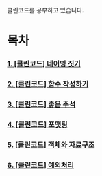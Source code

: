 클린코드를 공부하고 있습니다.

# 목차

### [1. [클린코드] 네이밍 짓기](https://github.com/hyena0608/TIL/blob/master/%ED%81%B4%EB%A6%B0%EC%BD%94%EB%93%9C/%5B%ED%81%B4%EB%A6%B0%EC%BD%94%EB%93%9C%5D_DAY1_%EB%84%A4%EC%9D%B4%EB%B0%8D_%EC%A7%93%EA%B8%B0.md)

### [2. [클린코드] 함수 작성하기](https://github.com/hyena0608/TIL/blob/master/%ED%81%B4%EB%A6%B0%EC%BD%94%EB%93%9C/%5B%ED%81%B4%EB%A6%B0%EC%BD%94%EB%93%9C%5D_DAY2_%ED%95%A8%EC%88%98_%EC%9E%91%EC%84%B1%ED%95%98%EA%B8%B0.md)

### [3. [클린코드] 좋은 주석](https://github.com/hyena0608/TIL/blob/master/%ED%81%B4%EB%A6%B0%EC%BD%94%EB%93%9C/%5B%ED%81%B4%EB%A6%B0%EC%BD%94%EB%93%9C%5D_DAY3_%EC%A3%BC%EC%84%9D.md)

### [4. [클린코드] 포맷팅](https://github.com/hyena0608/TIL/blob/master/%ED%81%B4%EB%A6%B0%EC%BD%94%EB%93%9C/%5B%ED%81%B4%EB%A6%B0%EC%BD%94%EB%93%9C%5D_DAY4_%ED%8F%AC%EB%A7%B7%ED%8C%85.md)

### [5. [클린코드] 객체와 자료구조](https://github.com/hyena0608/TIL/blob/master/%ED%81%B4%EB%A6%B0%EC%BD%94%EB%93%9C/%5B%ED%81%B4%EB%A6%B0%EC%BD%94%EB%93%9C%5D_DAY5_%EA%B0%9D%EC%B2%B4%EC%99%80_%EC%9E%90%EB%A3%8C%EA%B5%AC%EC%A1%B0.md)

### [6. [클린코드] 예외처리](https://github.com/hyena0608/TIL/blob/master/%ED%81%B4%EB%A6%B0%EC%BD%94%EB%93%9C/%5B%ED%81%B4%EB%A6%B0%EC%BD%94%EB%93%9C%5D_DAY6_%EC%98%88%EC%99%B8%EC%B2%98%EB%A6%AC.md)